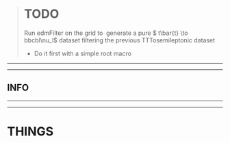 > # TODO
> 
> Run edmFilter on the grid to  generate a pure $ t\bar{t} \to bbcbl\nu_l$ dataset filtering the previous TTTosemileptonic dataset
> 
> - Do it first with a simple root macro

---

---

## INFO

---

---

# THINGS
